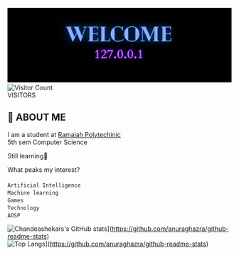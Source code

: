 
![](https://github.com/viking316/viking316/blob/main/welcum.png?raw=true)
![Visitor Count](https://profile-counter.glitch.me/viking316/count.svg)\
VISITORS
## 📜 ABOUT ME
I am a student at [Ramaiah Polytechinic](https://goo.gl/maps/5VS6xnrxvTohjBtr9) \
5th sem Computer Science

Still learning🔄

What peaks my interest? \
\
```Artificial Intelligence```\
```Machine learning``` \
```Games```\
```Technology```\
```AOSP```

![Chandeashekars's GitHub stats](https://github-readme-stats.vercel.app/api?username=Chandrashekars&show_icons=true&count_private=true&theme=tokyonight)](https://github.com/anuraghazra/github-readme-stats)\
![Top Langs](https://github-readme-stats.vercel.app/api/top-langs/?username=viking316&theme=tokyonight)](https://github.com/anuraghazra/github-readme-stats)


